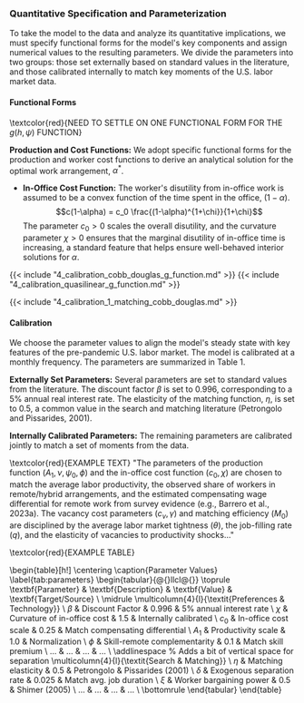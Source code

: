 ### Quantitative Specification and Parameterization

To take the model to the data and analyze its quantitative implications, we must specify functional forms for the model's key components and assign numerical values to the resulting parameters. We divide the parameters into two groups: those set externally based on standard values in the literature, and those calibrated internally to match key moments of the U.S. labor market data.

#### Functional Forms

\textcolor{red}{NEED TO SETTLE ON ONE FUNCTIONAL FORM FOR THE $g(h, \psi)$ FUNCTION}

**Production and Cost Functions:**
We adopt specific functional forms for the production and worker cost functions to derive an analytical solution for the optimal work arrangement, $\alpha^*$.

*   **In-Office Cost Function:** The worker's disutility from in-office work is assumed to be a convex function of the time spent in the office, $(1-\alpha)$.
    $$c(1-\alpha) = c_0 \frac{(1-\alpha)^{1+\chi}}{1+\chi}$$
    The parameter $c_0 > 0$ scales the overall disutility, and the curvature parameter $\chi > 0$ ensures that the marginal disutility of in-office time is increasing, a standard feature that helps ensure well-behaved interior solutions for $\alpha$.

{{< include "4_calibration_cobb_douglas_g_function.md" >}}
{{< include "4_calibration_quasilinear_g_function.md" >}}

{{< include "4_calibration_1_matching_cobb_douglas.md" >}}
#### Calibration

We choose the parameter values to align the model's steady state with key features of the pre-pandemic U.S. labor market. The model is calibrated at a monthly frequency. The parameters are summarized in Table 1.

**Externally Set Parameters:**
Several parameters are set to standard values from the literature. The discount factor $\beta$ is set to 0.996, corresponding to a 5% annual real interest rate. The elasticity of the matching function, $\eta$, is set to 0.5, a common value in the search and matching literature (Petrongolo and Pissarides, 2001).

**Internally Calibrated Parameters:**
The remaining parameters are calibrated jointly to match a set of moments from the data. 

\textcolor{red}{EXAMPLE TEXT}
"The parameters of the production function ($A_1, \nu, \psi_0, \phi$) and the in-office cost function ($c_0, \chi$) are chosen to match the average labor productivity, the observed share of workers in remote/hybrid arrangements, and the estimated compensating wage differential for remote work from survey evidence (e.g., Barrero et al., 2023a). The vacancy cost parameters ($c_v, \gamma$) and matching efficiency ($M_0$) are disciplined by the average labor market tightness ($\theta$), the job-filling rate ($q$), and the elasticity of vacancies to productivity shocks..."


\textcolor{red}{EXAMPLE TABLE}

\begin{table}[h!]
\centering
\caption{Parameter Values}
\label{tab:parameters}
\begin{tabular}{@{}llcl@{}}
\toprule
\textbf{Parameter} & \textbf{Description} & \textbf{Value} & \textbf{Target/Source} \\
\midrule
\multicolumn{4}{l}{\textit{Preferences \& Technology}} \\
$\beta$ & Discount Factor & 0.996 & 5\% annual interest rate \\
$\chi$ & Curvature of in-office cost & 1.5 & Internally calibrated \\
$c_0$ & In-office cost scale & 0.25 & Match compensating differential \\
$A_1$ & Productivity scale & 1.0 & Normalization \\
$\phi$ & Skill-remote complementarity & 0.1 & Match skill premium \\
... & ... & ... & ... \\
\addlinespace % Adds a bit of vertical space for separation
\multicolumn{4}{l}{\textit{Search \& Matching}} \\
$\eta$ & Matching elasticity & 0.5 & Petrongolo \& Pissarides (2001) \\
$\delta$ & Exogenous separation rate & 0.025 & Match avg. job duration \\
$\xi$ & Worker bargaining power & 0.5 & Shimer (2005) \\
... & ... & ... & ... \\
\bottomrule
\end{tabular}
\end{table}